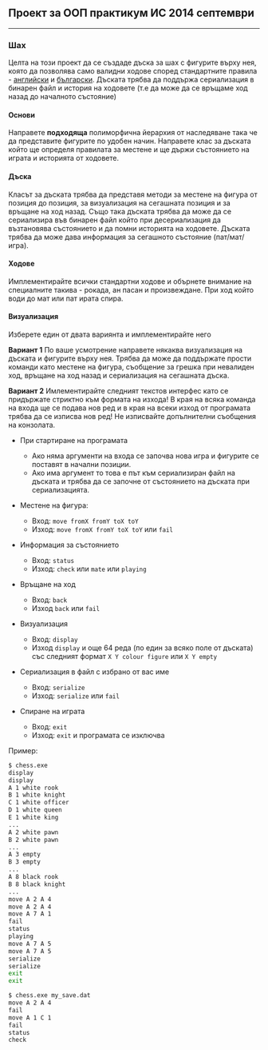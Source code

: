 ## Проект за ООП практикум ИС 2014 септември ##
---
### Шах ###

Целта на този проект да се създаде дъска за шах с фигурите върху нея, която да позволява само валидни ходове според стандартните правила - [английски](http://en.wikipedia.org/wiki/Chess#Rules) и [български](http://bg.wikipedia.org/wiki/%D0%A8%D0%B0%D1%85%D0%BC%D0%B0%D1%82#.D0.9F.D1.80.D0.B0.D0.B2.D0.B8.D0.BB.D0.B0_.D0.B7.D0.B0_.D0.B8.D0.B3.D1.80.D0.B0). Дъската трябва да поддържа сериализация в бинарен файл и история на ходовете (т.е да може да се връщаме ход назад до началното състояние)

#### Основи ####

Направете **подходяща** полиморфична йерархия от наследяване така че да представите фигурите по удобен начин. Направете клас за дъската който ще определя правилата за местене и ще държи състоянието на играта и историята от ходовете.

#### Дъска ####

Класът за дъската трябва да представя методи за местене на фигура от позиция до позиция, за визуализация на сегашната позиция и за връщане на ход назад. Също така дъската трябва да може да се сериализира във бинарен файл който при десериализация да възтановява състоянието и да помни историята на ходовете. Дъската трябва да може дава информация за сегашното състояние (пат/мат/игра).

#### Ходове ####

Имплементирайте всички стандартни ходове и обърнете внимание на специалните такива - рокада, ан пасан и произвеждане. При ход който води до мат или пат ирата спира.

#### Визуализация ####

Изберете един от двата вариянта и имплементирайте него

**Вариант 1** По ваше усмотрение направете някаква визуализация на дъската и фигурите върху нея. Трябва да може да поддържате прости команди като местене на фигура, съобщение за грешка при невалиден ход, връщане на ход назад и сериализация на сегашната дъска.

**Вариант 2** Имлементирайте следният текстов интерфес като се придържате стриктно към формата на изхода! В края на всяка команда на входа ще се подава нов ред и в края на всеки изход от програмата трябва да се изписва нов ред! Не изписвайте допълнителни съобщения на конзолата.

* При стартиране на програмата
  - Ако няма аргументи на входа се започва нова игра и фигурите се поставят в начални позиции.
  - Ако има аргумент то това е път към сериализиран файл на дъската и трябва да се започне от състоянието на дъската при сериализацията.

* Местене на фигура: 
  - Вход: `move fromX fromY toX toY` 
  - Изход: `move fromX fromY toX toY` или `fail`

* Информация за състоянието
  - Вход: `status`
  - Изход: `check` или `mate` или `playing`

* Връщане на ход
  - Вход: `back`
  - Изход `back` или `fail`

* Визуализация 
  - Вход: `display` 
  - Изход `display` и още 64 реда (по един за всяко поле от дъската) със следният формат `X Y colour figure` или `X Y empty`

* Сериализация в файл с избрано от вас име
  - Вход: `serialize` 
  - Изход: `serialize` или `fail`

* Спиране на играта
  - Вход: `exit`
  - Изход: `exit` и програмата се изключва


Пример:

```bash
$ chess.exe
display
display
A 1 white rook
B 1 white knight
C 1 white officer
D 1 white queen
E 1 white king
...
A 2 white pawn
B 2 white pawn
...
A 3 empty
B 3 empty
...
A 8 black rook
B 8 black knight
...
move А 2 A 4
move A 2 A 4
move A 7 A 1
fail
status
playing
move A 7 A 5
move A 7 A 5
serialize
serialize
exit
exit
```

```bash
$ chess.exe my_save.dat
move A 2 A 4
fail
move A 1 C 1
fail
status
check


```
